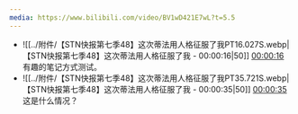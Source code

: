 ```yaml
---
media: https://www.bilibili.com/video/BV1wD421E7wL?t=5.5
---
```


- ![[../附件/【STN快报第七季48】这次蒂法用人格征服了我PT16.027S.webp|【STN快报第七季48】这次蒂法用人格征服了我 - 00:00:16|50]] [00:00:16](https://www.bilibili.com/video/BV1wD421E7wL#t=16.03) 有趣的笔记方式测试。
- ![[../附件/【STN快报第七季48】这次蒂法用人格征服了我PT35.721S.webp|【STN快报第七季48】这次蒂法用人格征服了我 - 00:00:35|50]] [00:00:35](https://www.bilibili.com/video/BV1wD421E7wL#t=35.72) 这是什么情况？
